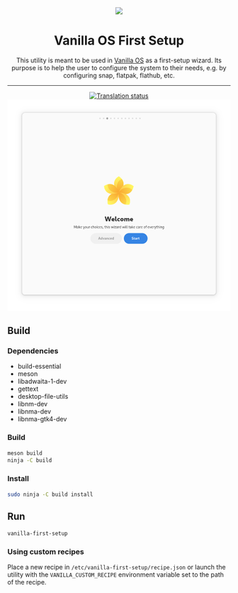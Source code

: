 <div align="center">
    <img src="data/icons/hicolor/scalable/apps/org.vanillaos.FirstSetup.svg">
    <h1>Vanilla OS First Setup</h1>
    <p>This utility is meant to be used in <a href="https://github.com/vanilla-os">Vanilla OS</a>
    as a first-setup wizard. Its purpose is to help the user to configure the
    system to their needs, e.g. by configuring snap, flatpak, flathub, etc.</p>
    <hr />
    <a href="https://hosted.weblate.org/engage/vanilla-os/">
<img src="https://hosted.weblate.org/widgets/vanilla-os/-/first-setup/svg-badge.svg" alt="Translation status" />
</a>
    <br />
    <img src="data/screenshot-1.png">
</div>


## Build

### Dependencies

- build-essential
- meson
- libadwaita-1-dev
- gettext
- desktop-file-utils
- libnm-dev
- libnma-dev
- libnma-gtk4-dev

### Build

```bash
meson build
ninja -C build
```

### Install

```bash
sudo ninja -C build install
```

## Run

```bash
vanilla-first-setup
```

### Using custom recipes

Place a new recipe in `/etc/vanilla-first-setup/recipe.json` or launch the
utility with the `VANILLA_CUSTOM_RECIPE` environment variable set to the path
of the recipe.
